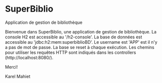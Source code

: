 # SuperBiblio
 Application de gestion de bibliothèque

Bienvenue dans SuperBiblio, une application de gestion de bibliothèque.
La console H2 est accessible au '/h2-console'. La base de données est accessible au 'jdbc:h2:mem:superbiblioBD'.
Le username est 'APP' est il n'y a pas de mot de passe. La base se reset à chaque exécution. Les chemins pour utiliser les requêtes HTTP sont indiqués dans les controllers (http://localhost:8080/).

Merci!

Karel Mahiet